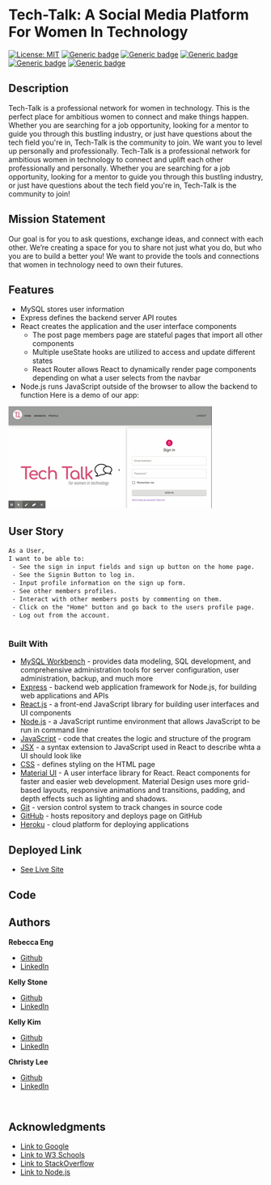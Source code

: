 # Tech-Talk: A Social Media Platform For Women In Technology
[![License: MIT](https://img.shields.io/badge/License-MIT-green.svg)](https://opensource.org/licenses/MIT)
[![Generic badge](https://img.shields.io/badge/Hard_Dependancy-express-red.svg)](https://shields.io/)
[![Generic badge](https://img.shields.io/badge/Hard_Dependancy-axios-yellow.svg)](https://shields.io/)
[![Generic badge](https://img.shields.io/badge/Hard_Dependancy-MySQL-purple.svg)](https://shields.io/)
[![Generic badge](https://img.shields.io/badge/Hard_Dependancy-react_router_dom-blue.svg)](https://shields.io/)
[![Generic badge](https://img.shields.io/badge/Hard_Dependancy-if_env-orange.svg)](https://shields.io/)

  ## Description 
Tech-Talk is a professional network for women in technology. This is the perfect place for ambitious women to connect and make things happen. Whether you are searching for a job opportunity, looking for a mentor to guide you through this bustling industry, or just have questions about the tech field you're in, Tech-Talk is the community to join. We want you to level up personally and professionally.
Tech-Talk is a professional network for ambitious women in technology to connect and uplift each other professionally and personally. Whether you are searching for a job opportunity, looking for a mentor to guide you through this bustling industry, or just have questions about the tech field you're in, Tech-Talk is the community to join! 


## Mission Statement
Our goal is for you to ask questions, exchange ideas, and connect with each other. We’re creating a space for you to share not just what you do, but who you are to build a better you! We want to provide the tools and connections that women in technology need to own their futures.


## Features
* MySQL stores user information
* Express defines the backend server API routes
* React creates the application and the user interface components
    * The post page members page are stateful pages that import all other components
    * Multiple useState hooks are utilized to access and update different states
    * React Router allows React to dynamically render page components depending on what a user selects from the navbar
* Node.js runs JavaScript outside of the browser to allow the backend to function
Here is a demo of our app:

![alttext](techtalk.gif)
## User Story
```
As a User,
I want to be able to:
 - See the sign in input fields and sign up button on the home page.
 - See the Signin Button to log in.
 - Input profile information on the sign up form.
 - See other members profiles.
 - Interact with other members posts by commenting on them.
 - Click on the "Home" button and go back to the users profile page.
 - Log out from the account.
 
```
### Built With
* [MySQL Workbench](https://www.mysql.com/) - provides data modeling, SQL development, and comprehensive administration tools for server configuration, user administration, backup, and much more
* [Express](https://expressjs.com/) - backend web application framework for Node.js, for building web applications and APIs
* [React.js](https://reactjs.org/) - a front-end JavaScript library for building user interfaces and UI components
* [Node.js](https://nodejs.org/en/) - a JavaScript runtime environment that allows JavaScript to be run in command line
* [JavaScript](https://developer.mozilla.org/en-US/docs/Web/JavaScript) - code that creates the logic and structure of the program
* [JSX](https://reactjs.org/docs/introducing-jsx.html) - a syntax extension to JavaScript used in React to describe whta a UI should look like
* [CSS](https://developer.mozilla.org/en-US/docs/Web/CSS) - defines styling on the HTML page
* [Material UI](https://material-ui.com/) - A user interface library for React. React components for faster and easier web development. Material Design uses more grid-based layouts, responsive animations and transitions, padding, and depth effects such as lighting and shadows.
* [Git](https://git-scm.com/) - version control system to track changes in source code
* [GitHub](https://github.com/) - hosts repository and deploys page on GitHub
* [Heroku](https://heroku.com) - cloud platform for deploying applications
## Deployed Link
* [See Live Site]()
## Code

## Authors

**Rebecca Eng** 
- [Github](https://github.com/engrebecca)
- [LinkedIn](https://www.linkedin.com/in/engrebecca/)

**Kelly Stone** 
- [Github](https://github.com/kellystone4)
- [LinkedIn](https://www.linkedin.com/in/kelly-a-stone/)

**Kelly Kim** 
- [Github](https://github.com/kellykim831)
- [LinkedIn](https://www.linkedin.com/in/realtorkellykim/)

**Christy Lee** 
- [Github](https://github.com/christyglee)
- [LinkedIn](https://www.linkedin.com/in/christy-lee/)
<br> 

## Acknowledgments
* [Link to Google](https://www.google.com)
* [Link to W3 Schools](https://www.w3schools.com)
* [Link to StackOverflow](https://www.stackoverflow.com)
* [Link to Node.js](https://nodejs.org/en/)